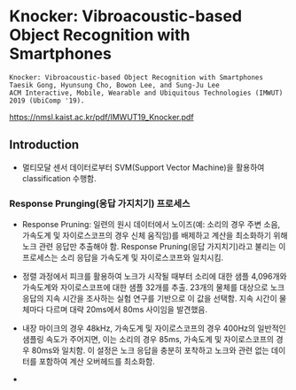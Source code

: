 # Knocker: Vibroacoustic-based Object Recognition with Smartphones

~~~
Knocker: Vibroacoustic-based Object Recognition with Smartphones
Taesik Gong, Hyunsung Cho, Bowon Lee, and Sung-Ju Lee
ACM Interactive, Mobile, Wearable and Ubiquitous Technologies (IMWUT) 2019 (UbiComp '19).
~~~
https://nmsl.kaist.ac.kr/pdf/IMWUT19_Knocker.pdf

## Introduction

- 멀티모달 센서 데이터로부터 SVM(Support Vector Machine)을 활용하여 classification 수행함.


### Response Prunging(응답 가지치기) 프로세스

- Response Pruning: 일련의 원시 데이터에서 노이즈(예: 소리의 경우 주변 소음, 가속도계 및 자이로스코프의 경우 신체 움직임)를 배제하고 계산을 최소화하기 위해 노크 관련 응답만 추출해야 함. Response Pruning(응답 가지치기)라고 불리는 이 프로세스는 소리 응답을 가속도계 및 자이로스코프와 일치시킴.

- 정렬 과정에서 피크를 활용하여 노크가 시작될 때부터 소리에 대한 샘플 4,096개와 가속도계와 자이로스코프에 대한 샘플 32개를 추출. 23개의 물체를 대상으로 노크 응답의 지속 시간을 조사하는 실험 연구를 기반으로 이 값을 선택함. 지속 시간이 물체마다 다르며 대략 20ms에서 80ms 사이임을 발견했음.
- 내장 마이크의 경우 48kHz, 가속도계 및 자이로스코프의 경우 400Hz의 일반적인 샘플링 속도가 주어지면, 이는 소리의 경우 85ms, 가속도계 및 자이로스코프의 경우 80ms와 일치함. 이 설정은 노크 응답을 충분히 포착하고 노크와 관련 없는 데이터를 포함하여 계산 오버헤드를 최소화함.
- 
